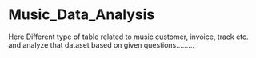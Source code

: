 # Music_Data_Analysis
Here Different type of table related to music customer, invoice, track etc. and analyze that dataset based on given questions.........
